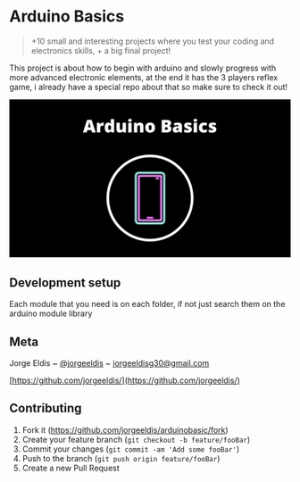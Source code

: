 # Arduino Basics

> +10 small and interesting projects where you test your coding and electronics skills, + a big final project!

This project is about how to begin with arduino and slowly progress with more advanced electronic elements, at the end it has the 3 players reflex game, i already have a special repo about that so make sure to check it out!

![header](https://raw.githubusercontent.com/jorgeeldis/arduinobasic/main/arduinobasic.png)

## Development setup

Each module that you need is on each folder, if not just search them on the arduino module library 

## Meta

Jorge Eldis ~ [@jorgeeldis](https://twitter.com/jorgeeldis) ~ jorgeeldisg30@gmail.com

[https://github.com/jorgeeldis/](https://github.com/jorgeeldis/)

## Contributing

1. Fork it (<https://github.com/jorgeeldis/arduinobasic/fork>)
2. Create your feature branch (`git checkout -b feature/fooBar`)
3. Commit your changes (`git commit -am 'Add some fooBar'`)
4. Push to the branch (`git push origin feature/fooBar`)
5. Create a new Pull Request
 
